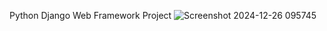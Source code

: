
 Python Django Web Framework Project
![Screenshot 2024-12-26 095745](https://github.com/user-attachments/assets/c13bcc14-2a34-4469-873f-5e85e1f2a852)
